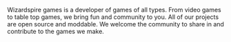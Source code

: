 Wizardspire games is a developer of games of all types. 
From video games to table top games, we bring fun and 
community to you. All of our projects are open source 
and moddable. We welcome the community to share in and 
contribute to the games we make. 
